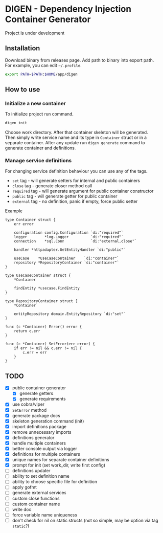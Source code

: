 # DIGEN - Dependency Injection Container Generator

Project is under development

## Installation

Download binary from releases page. Add path to binary into export path. For example, you can edit `~/.profile`.

```bash
export PATH=$PATH:$HOME/app/digen
```

## How to use

### Initialize a new container

To initialize project run command.

```bash
digen init
```

Choose work directory. After that container skeleton will be generated. Then simply write service name and its type in `Container` struct or in a separate container. After any update run `digen generate` command to generate container and definitions.

### Manage service definitions

For changing service definition behaviour you can use any of the tags.

* `set` tag - will generate setters for internal and public containers
* `close` tag - generate closer method call
* `required` tag - will generate argument for public container constructor
* `public` tag - will generate getter for public container
* `external` tag - no definition, panic if empty, force public setter

Example

```golang
type Container struct {
	err error

	configuration config.Configuration `di:"required"`
	logger        *log.Logger          `di:"required"`
	connection    *sql.Conn            `di:"external,close"`

	handler *httpadapter.GetEntityHandler `di:"public"`

	useCase    *UseCaseContainer    `di:"container"`
	repository *RepositoryContainer `di:"container"`
}

type UseCaseContainer struct {
	*Container

	findEntity *usecase.FindEntity
}

type RepositoryContainer struct {
	*Container

	entityRepository domain.EntityRepository `di:"set"`
}

func (c *Container) Error() error {
	return c.err
}

func (c *Container) SetError(err error) {
	if err != nil && c.err != nil {
		c.err = err
	}
}
```

## TODO

* [x] public container generator
    * [x] generate getters
    * [x] generate requirements
* [x] use cobra/viper
* [x] `SetError` method
* [x] generate package docs
* [x] skeleton generation command (init)
* [x] import definitions package
* [x] remove unnecessary imports
* [x] definitions generator
* [x] handle multiple containers
* [x] better console output via logger
* [x] definitions for multiple containers
* [x] unique names for separate container definitions
* [x] prompt for init (set work_dir, write first config)
* [ ] definitions updater
* [ ] ability to set definition name
* [ ] ability to choose specific file for definition
* [ ] apply gofmt
* [ ] generate external services
* [ ] custom close functions
* [ ] custom container name
* [ ] write doc
* [ ] force variable name uniqueness
* [ ] don't check for nil on static structs (not so simple, may be option via tag `static`?)

